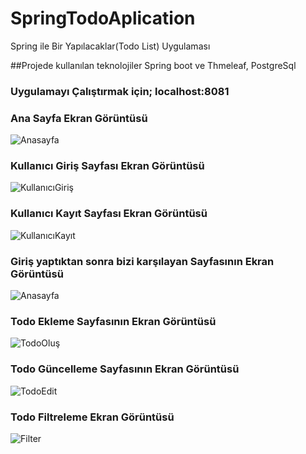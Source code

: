 # SpringTodoAplication
Spring ile Bir Yapılacaklar(Todo List) Uygulaması

##Projede kullanılan teknolojiler Spring boot ve Thmeleaf, PostgreSql
### Uygulamayı Çalıştırmak için; localhost:8081
### Ana Sayfa Ekran Görüntüsü
![Anasayfa](https://github.com/okanokta/SpringTodoAplication/assets/100216485/ae40503f-bce2-4d8c-99d4-efccbc38e285)
### Kullanıcı Giriş Sayfası Ekran Görüntüsü
![KullanıcıGiriş](https://github.com/okanokta/SpringTodoAplication/assets/100216485/f7d3150a-c7bf-4d47-9aab-87dafd03d222)
### Kullanıcı Kayıt Sayfası Ekran Görüntüsü
![KullanıcıKayıt](https://github.com/okanokta/SpringTodoAplication/assets/100216485/4e476aa4-ab23-4bc4-82c6-17b644827920)
### Giriş yaptıktan sonra bizi karşılayan Sayfasının Ekran Görüntüsü
![Anasayfa](https://github.com/okanokta/SpringTodoAplication/assets/100216485/98da81b7-aa14-4dbb-b9b0-1ec66dc6ac9c)
### Todo Ekleme Sayfasının Ekran Görüntüsü
![TodoOluş](https://github.com/okanokta/SpringTodoAplication/assets/100216485/fa09773b-0a7c-4abe-a55c-e387b457e461)
### Todo Güncelleme Sayfasının Ekran Görüntüsü
![TodoEdit](https://github.com/okanokta/SpringTodoAplication/assets/100216485/c63fdb9d-1d8b-438d-b5e8-35c0435040f6)
### Todo Filtreleme Ekran Görüntüsü
![Filter](https://github.com/okanokta/SpringTodoAplication/assets/100216485/0ec38b68-abbd-40df-b541-f7aa358ce3c6)



